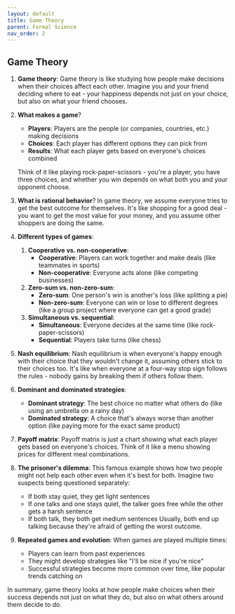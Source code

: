 ```yaml
---
layout: default
title: Game Theory
parent: Formal Science
nav_order: 2
---
```


## Game Theory

1. **Game theory**: Game theory is like studying how people make decisions when their choices affect each other. Imagine you and your friend deciding where to eat - your happiness depends not just on your choice, but also on what your friend chooses.

2. **What makes a game**?
    - **Players**: Players are the people (or companies, countries, etc.) making decisions
    - **Choices**: Each player has different options they can pick from
    - **Results**: What each player gets based on everyone's choices combined
    
    Think of it like playing rock-paper-scissors - you're a player, you have three choices, and whether you win depends on what both you and your opponent choose.

3. **What is rational behavior**? In game theory, we assume everyone tries to get the best outcome for themselves. It's like shopping for a good deal - you want to get the most value for your money, and you assume other shoppers are doing the same.

4. **Different types of games**:
    1. **Cooperative vs. non-cooperative**:
        - **Cooperative**: Players can work together and make deals (like teammates in sports)
        - **Non-cooperative**: Everyone acts alone (like competing businesses)
    2. **Zero-sum vs. non-zero-sum**:
        - **Zero-sum**: One person's win is another's loss (like splitting a pie)
        - **Non-zero-sum**: Everyone can win or lose to different degrees (like a group project where everyone can get a good grade)
    3. **Simultaneous vs. sequential**:
        - **Simultaneous**: Everyone decides at the same time (like rock-paper-scissors)
        - **Sequential**: Players take turns (like chess)

5. **Nash equilibrium**: Nash equilibrium is when everyone's happy enough with their choice that they wouldn't change it, assuming others stick to their choices too. It's like when everyone at a four-way stop sign follows the rules - nobody gains by breaking them if others follow them.

6. **Dominant and dominated strategies**:
    - **Dominant strategy**: The best choice no matter what others do (like using an umbrella on a rainy day)
    - **Dominated strategy**: A choice that's always worse than another option (like paying more for the exact same product)

7. **Payoff matrix**: Payoff matrix is just a chart showing what each player gets based on everyone's choices. Think of it like a menu showing prices for different meal combinations.

7. **The prisoner's dilemma**: This famous example shows how two people might not help each other even when it's best for both. Imagine two suspects being questioned separately:
    - If both stay quiet, they get light sentences
    - If one talks and one stays quiet, the talker goes free while the other gets a harsh sentence
    - If both talk, they both get medium sentences
    Usually, both end up talking because they're afraid of getting the worst outcome.

8. **Repeated games and evolution**: When games are played multiple times:
    - Players can learn from past experiences
    - They might develop strategies like "I'll be nice if you're nice"
    - Successful strategies become more common over time, like popular trends catching on

In summary, game theory looks at how people make choices when their success depends not just on what they do, but also on what others around them decide to do.
